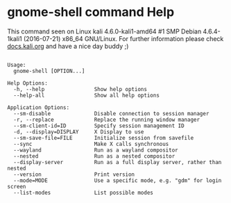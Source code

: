 # gnome-shell command Help
 
 This command seen on Linux kali 4.6.0-kali1-amd64 #1 SMP Debian 4.6.4-1kali1 (2016-07-21) x86_64 GNU/Linux. For further information please check [docs.kali.org](docs.kali.org) and have a nice day buddy ;) 

~~~

Usage:
  gnome-shell [OPTION...]

Help Options:
  -h, --help                Show help options
  --help-all                Show all help options

Application Options:
  --sm-disable              Disable connection to session manager
  -r, --replace             Replace the running window manager
  --sm-client-id=ID         Specify session management ID
  -d, --display=DISPLAY     X Display to use
  --sm-save-file=FILE       Initialize session from savefile
  --sync                    Make X calls synchronous
  --wayland                 Run as a wayland compositor
  --nested                  Run as a nested compositor
  --display-server          Run as a full display server, rather than nested
  --version                 Print version
  --mode=MODE               Use a specific mode, e.g. "gdm" for login screen
  --list-modes              List possible modes


~~~
